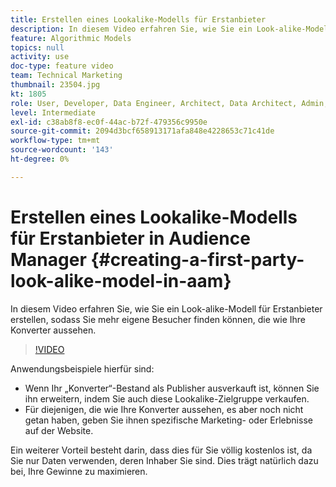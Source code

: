 ```yaml
---
title: Erstellen eines Lookalike-Modells für Erstanbieter
description: In diesem Video erfahren Sie, wie Sie ein Look-alike-Modell für Erstanbieter erstellen, sodass Sie mehr eigene Besucher finden können, die wie Ihre Konverter aussehen.
feature: Algorithmic Models
topics: null
activity: use
doc-type: feature video
team: Technical Marketing
thumbnail: 23504.jpg
kt: 1805
role: User, Developer, Data Engineer, Architect, Data Architect, Admin, Leader
level: Intermediate
exl-id: c38ab8f8-ec0f-44ac-b72f-479356c9950e
source-git-commit: 2094d3bcf658913171afa848e4228653c71c41de
workflow-type: tm+mt
source-wordcount: '143'
ht-degree: 0%

---
```


# Erstellen eines Lookalike-Modells für Erstanbieter in Audience Manager {#creating-a-first-party-look-alike-model-in-aam}

In diesem Video erfahren Sie, wie Sie ein Look-alike-Modell für Erstanbieter erstellen, sodass Sie mehr eigene Besucher finden können, die wie Ihre Konverter aussehen.

>[!VIDEO](https://video.tv.adobe.com/v/328071/?quality=12&captions=ger)

Anwendungsbeispiele hierfür sind:

* Wenn Ihr „Konverter“-Bestand als Publisher ausverkauft ist, können Sie ihn erweitern, indem Sie auch diese Lookalike-Zielgruppe verkaufen.
* Für diejenigen, die wie Ihre Konverter aussehen, es aber noch nicht getan haben, geben Sie ihnen spezifische Marketing- oder Erlebnisse auf der Website.

Ein weiterer Vorteil besteht darin, dass dies für Sie völlig kostenlos ist, da Sie nur Daten verwenden, deren Inhaber Sie sind. Dies trägt natürlich dazu bei, Ihre Gewinne zu maximieren.
